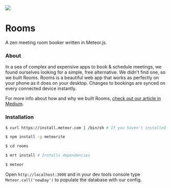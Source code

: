 <img src="http://f.cl.ly/items/3L2m1i1h442M2o2O3Y1Y/iPad_Air_H_iPhone_5s_V_SpcGr_sRGB.png"/>

# Rooms

A zen meeting room booker written in Meteor.js.


### About

In a sea of complex and expensive apps to book & schedule meetings, we found ourselves looking for a simple, free alternative. We didn't find one, so we built Rooms. Rooms is a beautiful web app that works as perfectly on your phone as it does on your desktop. Changes to bookings are synced on every connected device instantly. 

For more info about how and why we built Rooms, <a href="https://medium.com/@almonk/building-a-meeting-room-booking-app-in-7-hours-4f5534f9036a">check out our article in Medium</a>.

### Installation

```bash
$ curl https://install.meteor.com | /bin/sh # If you haven't installed meteor

$ npm install -g meteorite

$ cd rooms

$ mrt install # Installs dependencies

$ meteor
```
    
Open `http://localhost:3000` and in your dev tools console type `Meteor.call('newDay')` to populate the database with our config. 
